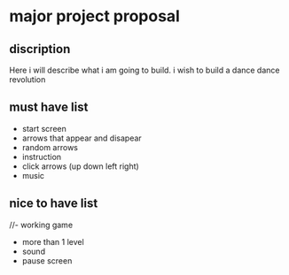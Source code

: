 # major project proposal

## discription
Here i will describe what i am going to build. i wish to build a dance dance revolution

## must have list
- start screen
- arrows that appear and disapear
- random arrows
- instruction
- click arrows (up down left right)
- music


## nice to have list
//- working game
- more than 1 level
- sound
- pause screen